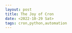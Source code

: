 ```yaml
---
layout: post
title: The Joy of Cron
date: <2022-10-29 Sat>
tags: cron,python,automation
---
```





